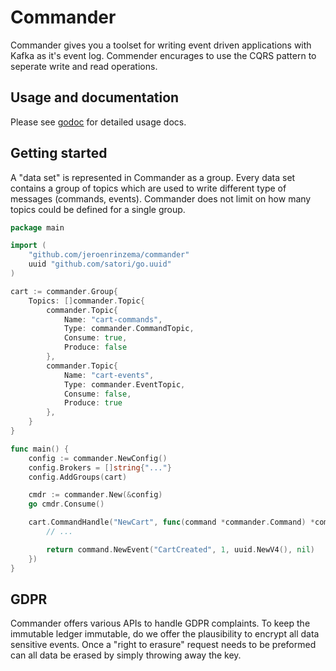 # Commander

Commander gives you a toolset for writing event driven applications with Kafka as it's event log. Commender encurages to use the CQRS pattern to seperate write and read operations.

## Usage and documentation

Please see [godoc](https://godoc.org/github.com/jeroenrinzema/commander) for detailed usage docs.

## Getting started

A "data set" is represented in Commander as a group. Every data set contains a group of topics which are used to write different type of messages (commands, events). Commander does not limit on how many topics could be defined for a single group.

```go
package main

import (
	"github.com/jeroenrinzema/commander"
	uuid "github.com/satori/go.uuid"
)

cart := commander.Group{
	Topics: []commander.Topic{
		commander.Topic{
			Name: "cart-commands",
			Type: commander.CommandTopic,
			Consume: true,
			Produce: false
		},
		commander.Topic{
			Name: "cart-events",
			Type: commander.EventTopic,
			Consume: false,
			Produce: true
		},
	}
}

func main() {
	config := commander.NewConfig()
	config.Brokers = []string{"..."}
	config.AddGroups(cart)

	cmdr := commander.New(&config)
	go cmdr.Consume()

	cart.CommandHandle("NewCart", func(command *commander.Command) *commander.Event {
		// ...

		return command.NewEvent("CartCreated", 1, uuid.NewV4(), nil)
	})
}
```

## GDPR

Commander offers various APIs to handle GDPR complaints. To keep the immutable ledger immutable, do we offer the plausibility to encrypt all data sensitive events. Once a "right to erasure" request needs to be preformed can all data be erased by simply throwing away the key.
